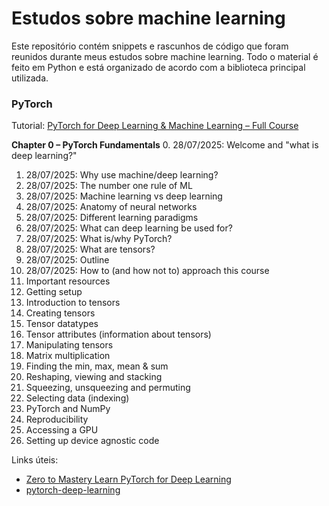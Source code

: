 # Estudos sobre machine learning

Este repositório contém snippets e rascunhos de código que foram reunidos durante meus estudos sobre machine learning. Todo o material é feito em Python e está organizado de acordo com a biblioteca principal utilizada.

### PyTorch

Tutorial: [PyTorch for Deep Learning & Machine Learning – Full Course](https://www.youtube.com/watch?v=V_xro1bcAuA)

**Chapter 0 – PyTorch Fundamentals**
0. 28/07/2025: Welcome and "what is deep learning?"
1. 28/07/2025: Why use machine/deep learning?
2. 28/07/2025: The number one rule of ML
3. 28/07/2025: Machine learning vs deep learning
4. 28/07/2025: Anatomy of neural networks
5. 28/07/2025: Different learning paradigms
6. 28/07/2025: What can deep learning be used for?
7. 28/07/2025: What is/why PyTorch?
8. 28/07/2025: What are tensors?
9. 28/07/2025: Outline
10. 28/07/2025: How to (and how not to) approach this course
11. Important resources
12. Getting setup
13. Introduction to tensors
14. Creating tensors
17. Tensor datatypes
18. Tensor attributes (information about tensors)
19. Manipulating tensors
20. Matrix multiplication
23. Finding the min, max, mean & sum
25. Reshaping, viewing and stacking
26. Squeezing, unsqueezing and permuting
27. Selecting data (indexing)
28. PyTorch and NumPy
29. Reproducibility
30. Accessing a GPU
31. Setting up device agnostic code

Links úteis:

* [Zero to Mastery Learn PyTorch for Deep Learning](https://www.learnpytorch.io/)
* [pytorch-deep-learning](https://github.com/mrdbourke/pytorch-deep-learning)
